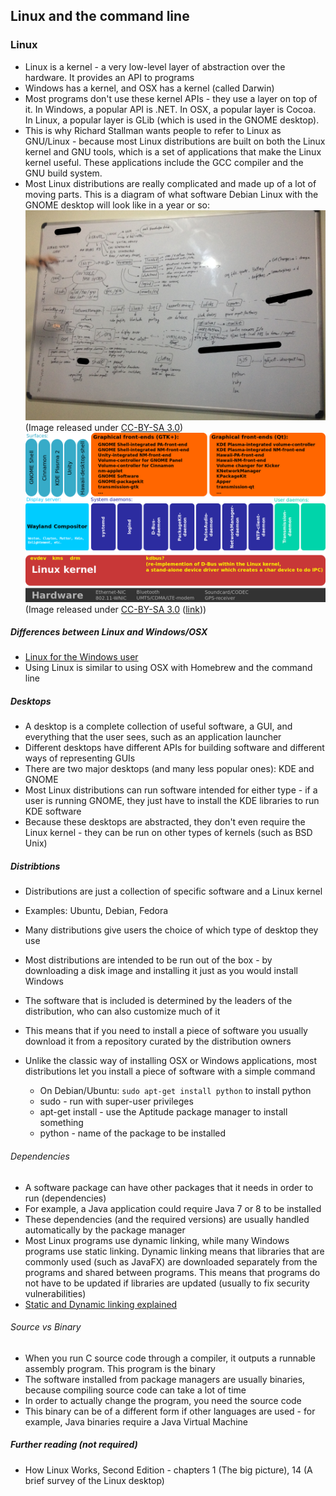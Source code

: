 ## Linux and the command line

### Linux

* Linux is a kernel - a very low-level layer of abstraction over the hardware. It provides an API to programs
* Windows has a kernel, and OSX has a kernel (called Darwin)
* Most programs don't use these kernel APIs - they use a layer on top of it. In Windows, a popular API is .NET. In OSX, a popular layer is Cocoa. In Linux, a popular layer is GLib (which is used in the GNOME desktop).
* This is why Richard Stallman wants people to refer to Linux as GNU/Linux - because most Linux distributions are built on both the Linux kernel and GNU tools, which is a set of applications that make the Linux kernel useful. These applications include the GCC compiler and the GNU build system.
* Most Linux distributions are really complicated and made up of a lot of moving parts. This is a diagram of what software Debian Linux with the GNOME desktop will look like in a year or so:
![linux](linux.JPG)
(Image released under [CC-BY-SA 3.0](https://creativecommons.org/licenses/by-sa/3.0/))
![linux](linux_daemons.png)
(Image released under [CC-BY-SA 3.0](https://creativecommons.org/licenses/by-sa/3.0/) ([link](https://en.wikipedia.org/wiki/PackageKit#/media/File:Linux_desktop_system_daemons_and_their_graphical_front-ends.svg)))

##### Differences between Linux and Windows/OSX

* [Linux for the Windows user](http://linux.wikia.com/wiki/Linux_explained_to_the_Windows_user)
* Using Linux is similar to using OSX with Homebrew and the command line

##### Desktops

* A desktop is a complete collection of useful software, a GUI, and everything that the user sees, such as an application launcher
* Different desktops have different APIs for building software and different ways of representing GUIs
* There are two major desktops (and many less popular ones): KDE and GNOME
* Most Linux distributions can run software intended for either type - if a user is running GNOME, they just have to install the KDE libraries to run KDE software
* Because these desktops are abstracted, they don't even require the Linux kernel - they can be run on other types of kernels (such as BSD Unix)

##### Distribtions

* Distributions are just a collection of specific software and a Linux kernel
* Examples: Ubuntu, Debian, Fedora
* Many distributions give users the choice of which type of desktop they use
* Most distributions are intended to be run out of the box - by downloading a disk image and installing it just as you would install Windows

* The software that is included is determined by the leaders of the distribution, who can also customize much of it
* This means that if you need to install a piece of software you usually download it from a repository curated by the distribution owners
* Unlike the classic way of installing OSX or Windows applications, most distributions let you install a piece of software with a simple command
    * On Debian/Ubuntu: `sudo apt-get install python` to install python
    * sudo - run with super-user privileges
    * apt-get install - use the Aptitude package manager to install something
    * python - name of the package to be installed

###### Dependencies

* A software package can have other packages that it needs in order to run (dependencies)
* For example, a Java application could require Java 7 or 8 to be installed
* These dependencies (and the required versions) are usually handled automatically by the package manager
* Most Linux programs use dynamic linking, while many Windows programs use static linking. Dynamic linking means that libraries that are commonly used (such as JavaFX) are downloaded separately from the programs and shared between programs. This means that programs do not have to be updated if libraries are updated (usually to fix security vulnerabilities)
* [Static and Dynamic linking explained](http://cs-fundamentals.com/tech-interview/c/difference-between-static-and-dynamic-linking.php)

###### Source vs Binary

* When you run C source code through a compiler, it outputs a runnable assembly program. This program is the binary
* The software installed from package managers are usually binaries, because compiling source code can take a lot of time
* In order to actually change the program, you need the source code
* This binary can be of a different form if other languages are used - for example, Java binaries require a Java Virtual Machine

##### Further reading (not required)

* How Linux Works, Second Edition - chapters 1 (The big picture), 14 (A brief survey of the Linux desktop)
